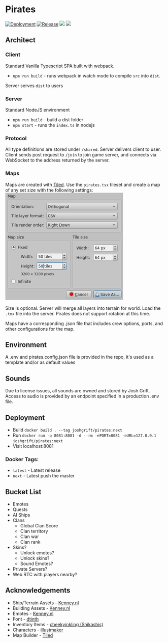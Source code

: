 # Pirates

[![Deployment](https://github.com/joshgrift/pirates/actions/workflows/next-deploy.yml/badge.svg)](https://github.com/joshgrift/pirates/actions/workflows/next-deploy.yml)
[![Release](https://github.com/joshgrift/pirates/actions/workflows/release.yml/badge.svg)](https://github.com/joshgrift/pirates/actions/workflows/release.yml)
![](https://img.shields.io/docker/pulls/joshgrift/pirates)
![](https://img.shields.io/github/license/dotjersh/pirates)

## Architect

### Client

Standard Vanilla Typescript SPA built with webpack.

- `npm run build` - runs webpack in watch mode to compile `src` into `dist`.

Server serves `dist` to users

### Server

Standard NodeJS environment

- `npm run build` - build a dist folder
- `npm start` - runs the `index.ts` in nodejs

### Protocol

All type definitions are stored under `/shared`. Server delivers client to user. Client sends post request to `/join` to join game server, and connects via WebSocket to the address returned by the server.

### Maps

Maps are created with [Tiled](https://thorbjorn.itch.io/tiled). Use the `pirates.tsx` tileset and create a map of any set size with the following settings:
![tiled_settings](maps/tiled_settings.png)

Size is optional. Server will merge all layers into terrain for world. Load the `.tmx` file into the server. Pirates does not support rotation at this time.

Maps have a corresponding .json file that includes crew options, ports, and other configurations for the map.

## Environment

A .env and pirates.config.json file is provided in the repo, it's used as a template and/or as default values

## Sounds

Due to license issues, all sounds are owned and stored by Josh Grift. Access to audio is provided by an endpoint specified in a production .env file.

## Deployment

- Build `docker build . --tag joshgrift/pirates:next`
- Run `docker run -p 8081:8081 -d --rm -ePORT=8081 -eURL=127.0.0.1 joshgrift/pirates:next`
- Visit localhost:8081

### Docker Tags:

- `latest` - Latest release
- `next` - Latest push the master

## Bucket List

- Emotes
- Quests
- AI Ships
- Clans
  - Global Clan Score
  - Clan territory
  - Clan war
  - Clan rank
- Skins?
  - Unlock emotes?
  - Unlock skins?
  - Sound Emotes?
- Private Servers?
- Web RTC with players nearby?

## Acknowledgements

- Ship/Terrain Assets - [Kenney.nl](https://kenney.nl/assets/pirate-pack)
- Building Assets - [Kenney.nl](https://kenney.nl/assets/medieval-rts)
- Emotes - [Kenney.nl](https://kenney.nl/assets/emotes-pack)
- Font - [dtinth](https://dtinth.github.io/comic-mono-font/)
- Inventory Items - [cheekyinkling (Shikashis)](https://cheekyinkling.itch.io/shikashis-fantasy-icons-pack)
- Characters - [illustmaker](https://illustmaker.abi-station.com/index_en.shtml)
- Map Builder - [Tiled](https://www.mapeditor.org/download.html)
